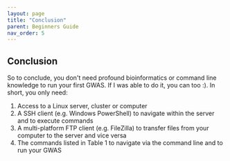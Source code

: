 ```yaml
---
layout: page
title: "Conclusion"
parent: Beginners Guide
nav_order: 5
---
```

## Conclusion

So to conclude, you don't need profound bioinformatics or command line knowledge to run your first GWAS. If I was able to do it, you can too :). In short, you only need:

1. Access to a Linux server, cluster or computer
2. A SSH client (e.g. Windows PowerShell) to navigate within the server and to execute commands
3. A multi-platform FTP client (e.g. FileZilla) to transfer files from your computer to the server and vice versa
4. The commands listed in Table 1 to navigate via the command line and to run your GWAS
